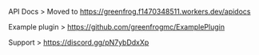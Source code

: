 API Docs > Moved to https://greenfrog.f1470348511.workers.dev/apidocs

Example plugin > https://github.com/greenfrogmc/ExamplePlugin

Support > https://discord.gg/pN7ybDdxXp
